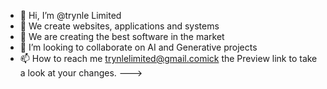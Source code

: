 - 👋 Hi, I’m @trynle Limited
- 👀 We create websites, applications and systems
- 🌱 We are creating the best software in the market
- 💞️ I’m looking to collaborate on AI and Generative projects
- 📫 How to reach me trynlelimited@gmail.comick the Preview link to take a look at your changes.
--->
